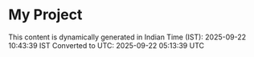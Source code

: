 # My Project

This content is dynamically generated in Indian Time (IST): 2025-09-22 10:43:39 IST
Converted to UTC: 2025-09-22 05:13:39 UTC
